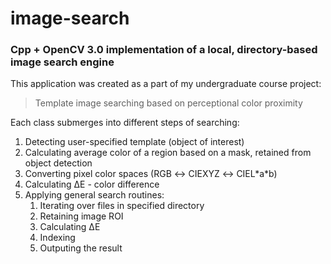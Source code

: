 # image-search
### Cpp + OpenCV 3.0 implementation of a local, directory-based image search engine

This application was created as a part of my undergraduate course project:
> Template image searching based on perceptional color proximity

Each class submerges into different steps of searching:
1. Detecting user-specified template (object of interest)
2. Calculating average color of a region based on a mask, retained from object detection
3. Converting pixel color spaces (RGB &#8596; CIEXYZ &#8596; CIEL\*a\*b)
4. Calculating &#916;E - color difference
5. Applying general search routines:
   1. Iterating over files in specified directory
   2. Retaining image ROI
   3. Calculating &#916;E
   4. Indexing
   5. Outputing the result
